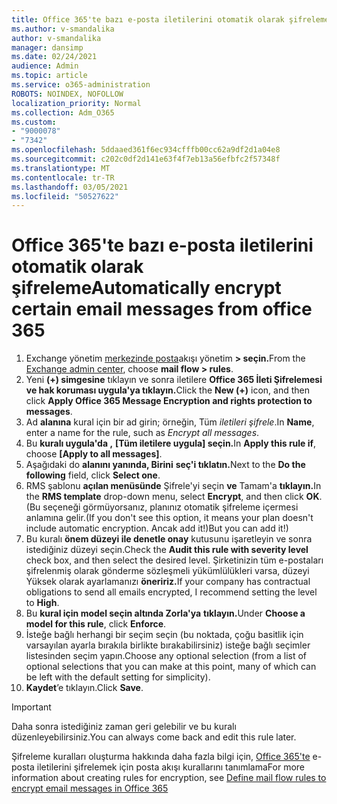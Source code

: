 ```yaml
---
title: Office 365'te bazı e-posta iletilerini otomatik olarak şifreleme
ms.author: v-smandalika
author: v-smandalika
manager: dansimp
ms.date: 02/24/2021
audience: Admin
ms.topic: article
ms.service: o365-administration
ROBOTS: NOINDEX, NOFOLLOW
localization_priority: Normal
ms.collection: Adm_O365
ms.custom:
- "9000078"
- "7342"
ms.openlocfilehash: 5ddaaed361f6ec934cfffb00cc62a9df2d1a04e8
ms.sourcegitcommit: c202c0df2d141e63f4f7eb13a56efbfc2f57348f
ms.translationtype: MT
ms.contentlocale: tr-TR
ms.lasthandoff: 03/05/2021
ms.locfileid: "50527622"
---
```

# <a name="automatically-encrypt-certain-email-messages-from-office-365"></a><span data-ttu-id="26dfe-102">Office 365'te bazı e-posta iletilerini otomatik olarak şifreleme</span><span class="sxs-lookup"><span data-stu-id="26dfe-102">Automatically encrypt certain email messages from office 365</span></span>

1. <span data-ttu-id="26dfe-103">Exchange yönetim [merkezinde posta](https://outlook.office365.com/ecp/)akışı yönetim **> seçin.**</span><span class="sxs-lookup"><span data-stu-id="26dfe-103">From the [Exchange admin center](https://outlook.office365.com/ecp/), choose **mail flow > rules**.</span></span> 
2. <span data-ttu-id="26dfe-104">Yeni **(+) simgesine** tıklayın ve sonra iletilere **Office 365 İleti Şifrelemesi ve hak koruması uygula'ya tıklayın.**</span><span class="sxs-lookup"><span data-stu-id="26dfe-104">Click the **New (+)** icon, and then click **Apply Office 365 Message Encryption and rights protection to messages**.</span></span>
3. <span data-ttu-id="26dfe-105">Ad **alanına** kural için bir ad girin; örneğin, Tüm *iletileri şifrele*.</span><span class="sxs-lookup"><span data-stu-id="26dfe-105">In **Name**, enter a name for the rule, such as *Encrypt all messages*.</span></span>
4. <span data-ttu-id="26dfe-106">Bu **kuralı uygula'da ,** **[Tüm iletilere uygula] seçin.**</span><span class="sxs-lookup"><span data-stu-id="26dfe-106">In **Apply this rule if**, choose **[Apply to all messages]**.</span></span> 
5. <span data-ttu-id="26dfe-107">Aşağıdaki do **alanını yanında, Birini** **seç'i tıklatın.**</span><span class="sxs-lookup"><span data-stu-id="26dfe-107">Next to the **Do the following** field, click **Select one**.</span></span> 
6. <span data-ttu-id="26dfe-108">RMS şablonu **açılan menüsünde** Şifrele'yi seçin **ve** Tamam'a **tıklayın.**</span><span class="sxs-lookup"><span data-stu-id="26dfe-108">In the **RMS template** drop-down menu, select **Encrypt**, and then click **OK**.</span></span> <span data-ttu-id="26dfe-109">(Bu seçeneği görmüyorsanız, planınız otomatik şifreleme içermesi anlamına gelir.</span><span class="sxs-lookup"><span data-stu-id="26dfe-109">(If you don't see this option, it means your plan doesn't include automatic encryption.</span></span> <span data-ttu-id="26dfe-110">Ancak add it!)</span><span class="sxs-lookup"><span data-stu-id="26dfe-110">But you can add it!)</span></span>
7. <span data-ttu-id="26dfe-111">Bu kuralı **önem düzeyi ile denetle onay** kutusunu işaretleyin ve sonra istediğiniz düzeyi seçin.</span><span class="sxs-lookup"><span data-stu-id="26dfe-111">Check the **Audit this rule with severity level** check box, and then select the desired level.</span></span> <span data-ttu-id="26dfe-112">Şirketinizin tüm e-postaları şifrelenmiş olarak gönderme sözleşmeli yükümlülükleri varsa, düzeyi Yüksek olarak ayarlamanızı **öneririz.**</span><span class="sxs-lookup"><span data-stu-id="26dfe-112">If your company has contractual obligations to send all emails encrypted, I recommend setting the level to **High**.</span></span>
8. <span data-ttu-id="26dfe-113">Bu **kural için model seçin altında Zorla'ya** **tıklayın.**</span><span class="sxs-lookup"><span data-stu-id="26dfe-113">Under **Choose a model for this rule**, click **Enforce**.</span></span> 
9. <span data-ttu-id="26dfe-114">İsteğe bağlı herhangi bir seçim seçin (bu noktada, çoğu basitlik için varsayılan ayarla bırakıla birlikte bırakabilirsiniz) isteğe bağlı seçimler listesinden seçim yapın.</span><span class="sxs-lookup"><span data-stu-id="26dfe-114">Choose any optional selection (from a list of optional selections that you can make at this point, many of which can be left with the default setting for simplicity).</span></span>
10. <span data-ttu-id="26dfe-115">**Kaydet**’e tıklayın.</span><span class="sxs-lookup"><span data-stu-id="26dfe-115">Click **Save**.</span></span>

> [!IMPORTANT]
> <span data-ttu-id="26dfe-116">Daha sonra istediğiniz zaman geri gelebilir ve bu kuralı düzenleyebilirsiniz.</span><span class="sxs-lookup"><span data-stu-id="26dfe-116">You can always come back and edit this rule later.</span></span>

<span data-ttu-id="26dfe-117">Şifreleme kuralları oluşturma hakkında daha fazla bilgi için, [Office 365'te](https://docs.microsoft.com/microsoft-365/compliance/define-mail-flow-rules-to-encrypt-email) e-posta iletilerini şifrelemek için posta akışı kurallarını tanımlama</span><span class="sxs-lookup"><span data-stu-id="26dfe-117">For more information about creating rules for encryption, see [Define mail flow rules to encrypt email messages in Office 365](https://docs.microsoft.com/microsoft-365/compliance/define-mail-flow-rules-to-encrypt-email)</span></span>

